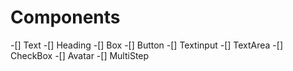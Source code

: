 # Components 


-[] Text
-[] Heading
-[] Box
-[] Button
-[] Textinput
-[] TextArea
-[] CheckBox
-[] Avatar
-[] MultiStep